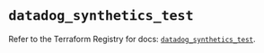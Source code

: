 # `datadog_synthetics_test`

Refer to the Terraform Registry for docs: [`datadog_synthetics_test`](https://registry.terraform.io/providers/datadog/datadog/3.44.1/docs/resources/synthetics_test).
